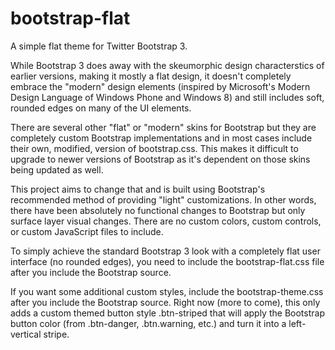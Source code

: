 bootstrap-flat
==============

A simple flat theme for Twitter Bootstrap 3.

While Bootstrap 3 does away with the skeumorphic design characterstics of earlier versions, making it mostly a flat design, it doesn't completely embrace the "modern" design elements (inspired by Microsoft's Modern Design Language of Windows Phone and Windows 8) and still includes soft, rounded edges on many of the UI elements.

There are several other "flat" or "modern" skins for Bootstrap but they are completely custom Bootstrap implementations and in most cases include their own, modified, version of bootstrap.css. This makes it difficult to upgrade to newer versions of Bootstrap as it's dependent on those skins being updated as well.

This project aims to change that and is built using Bootstrap's recommended method of providing "light" customizations. In other words, there have been absolutely no functional changes to Bootstrap but only surface layer visual changes. There are no custom colors, custom controls, or custom JavaScript files to include.

To simply achieve the standard Bootstrap 3 look with a completely flat user interface (no rounded edges), you need to include the bootstrap-flat.css file after you include the Bootstrap source.

If you want some additional custom styles, include the bootstrap-theme.css after you include the Bootstrap source. Right now (more to come), this only adds a custom themed button style .btn-striped that will apply the Bootstrap button color (from .btn-danger, .btn.warning, etc.) and turn it into a left-vertical stripe.
